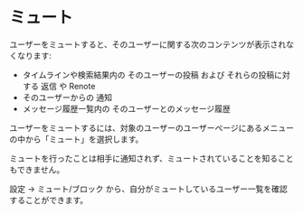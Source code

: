 # ミュート

ユーザーをミュートすると、そのユーザーに関する次のコンテンツが表示されなくなります:

* タイムラインや検索結果内の そのユーザーの投稿 および それらの投稿に対する 返信 や Renote
* そのユーザーからの 通知
* メッセージ履歴一覧内の そのユーザーとのメッセージ履歴

ユーザーをミュートするには、対象のユーザーのユーザーページにあるメニューの中から「ミュート」を選択します。

ミュートを行ったことは相手に通知されず、ミュートされていることを知ることもできません。

設定 → ミュート/ブロック から、自分がミュートしているユーザー一覧を確認することができます。
